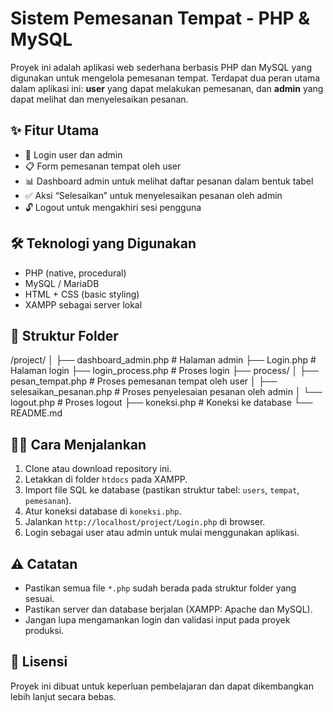 # Sistem Pemesanan Tempat - PHP & MySQL

Proyek ini adalah aplikasi web sederhana berbasis PHP dan MySQL yang digunakan untuk mengelola pemesanan tempat. Terdapat dua peran utama dalam aplikasi ini: **user** yang dapat melakukan pemesanan, dan **admin** yang dapat melihat dan menyelesaikan pesanan.

## ✨ Fitur Utama

- 🔐 Login user dan admin
- 📋 Form pemesanan tempat oleh user
- 📊 Dashboard admin untuk melihat daftar pesanan dalam bentuk tabel
- ✅ Aksi “Selesaikan” untuk menyelesaikan pesanan oleh admin
- 🔓 Logout untuk mengakhiri sesi pengguna

## 🛠️ Teknologi yang Digunakan

- PHP (native, procedural)
- MySQL / MariaDB
- HTML + CSS (basic styling)
- XAMPP sebagai server lokal

## 📁 Struktur Folder

/project/
│
├── dashboard_admin.php # Halaman admin
├── Login.php # Halaman login
├── login_process.php # Proses login
├── process/
│ ├── pesan_tempat.php # Proses pemesanan tempat oleh user
│ ├── selesaikan_pesanan.php # Proses penyelesaian pesanan oleh admin
│ └── logout.php # Proses logout
├── koneksi.php # Koneksi ke database
└── README.md


## 🧑‍💻 Cara Menjalankan

1. Clone atau download repository ini.
2. Letakkan di folder `htdocs` pada XAMPP.
3. Import file SQL ke database (pastikan struktur tabel: `users`, `tempat`, `pemesanan`).
4. Atur koneksi database di `koneksi.php`.
5. Jalankan `http://localhost/project/Login.php` di browser.
6. Login sebagai user atau admin untuk mulai menggunakan aplikasi.

## ⚠️ Catatan

- Pastikan semua file `*.php` sudah berada pada struktur folder yang sesuai.
- Pastikan server dan database berjalan (XAMPP: Apache dan MySQL).
- Jangan lupa mengamankan login dan validasi input pada proyek produksi.

## 📄 Lisensi

Proyek ini dibuat untuk keperluan pembelajaran dan dapat dikembangkan lebih lanjut secara bebas.
